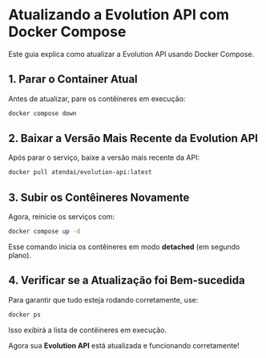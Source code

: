 # Atualizando a Evolution API com Docker Compose

Este guia explica como atualizar a Evolution API usando Docker Compose.

## 1. Parar o Container Atual
Antes de atualizar, pare os contêineres em execução:

```bash
docker compose down
```

## 2. Baixar a Versão Mais Recente da Evolution API
Após parar o serviço, baixe a versão mais recente da API:

```bash
docker pull atendai/evolution-api:latest
```

## 3. Subir os Contêineres Novamente
Agora, reinicie os serviços com:

```bash
docker compose up -d
```

Esse comando inicia os contêineres em modo **detached** (em segundo plano).

## 4. Verificar se a Atualização foi Bem-sucedida
Para garantir que tudo esteja rodando corretamente, use:

```bash
docker ps
```

Isso exibirá a lista de contêineres em execução.

Agora sua **Evolution API** está atualizada e funcionando corretamente!

